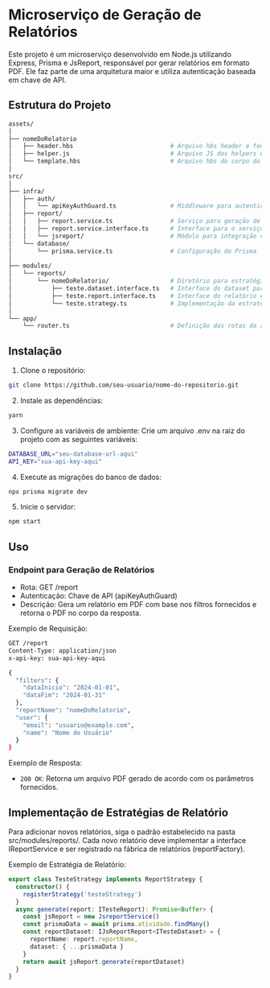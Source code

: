 # Microserviço de Geração de Relatórios

Este projeto é um microserviço desenvolvido em Node.js utilizando Express, Prisma e JsReport, responsável por gerar relatórios em formato PDF. Ele faz parte de uma arquitetura maior e utiliza autenticação baseada em chave de API.

## Estrutura do Projeto

```Bash
assets/
│
├── nomeDoRelatorio
│   ├── header.hbs                           # Arquivo hbs header e footer do relatório 
│   ├── helper.js                            # Arquivo JS dos helpers específicos do relatório
│   └── template.hbs                         # Arquivo hbs do corpo do relatório
│
src/
│
├── infra/
│   ├── auth/
│   │   └── apiKeyAuthGuard.ts               # Middleware para autenticação por chave de API
│   ├── report/
│   │   ├── report.service.ts                # Serviço para geração de relatórios
│   │   ├── report.service.interface.ts      # Interface para o serviço de relatório
│   │   └── jsreport/                        # Módulo para integração com o Jsreport
│   └── database/
│       └── prisma.service.ts                # Configuração do Prisma
│
├── modules/
│   └── reports/
│       └── nomeDoRelatorio/                 # Diretório para estratégias específicas de relatórios
│           ├── teste.dataset.interface.ts   # Interface do dataset para o relatório específico
│           ├── teste.report.interface.ts    # Interface do relatório específico
│           └── teste.strategy.ts            # Implementação da estratégia de relatório
│
└── app/
    └── router.ts                            # Definição das rotas da aplicação
```

## Instalação

1. Clone o repositório:

```Bash
git clone https://github.com/seu-usuario/nome-do-repositorio.git
```

2. Instale as dependências:

```Bash
yarn
```

3. Configure as variáveis de ambiente:
   Crie um arquivo .env na raiz do projeto com as seguintes variáveis:

```Bash
DATABASE_URL="seu-database-url-aqui"
API_KEY="sua-api-key-aqui"
```

4. Execute as migrações do banco de dados:

```Bash
npx prisma migrate dev
```

5. Inicie o servidor:

```Bash
npm start
```

## Uso

### Endpoint para Geração de Relatórios

- Rota: GET /report
- Autenticação: Chave de API (apiKeyAuthGuard)
- Descrição: Gera um relatório em PDF com base nos filtros fornecidos e retorna o PDF no corpo da resposta.

Exemplo de Requisição:

```Bash
GET /report
Content-Type: application/json
x-api-key: sua-api-key-aqui

{
  "filters": {
    "dataInicio": "2024-01-01",
    "dataFim": "2024-01-31"
  },
  "reportName": "nomeDoRelatorio",
  "user": {
    "email": "usuario@example.com",
    "name": "Nome do Usuário"
  }
}
```

Exemplo de Resposta:

- `200 OK`: Retorna um arquivo PDF gerado de acordo com os parâmetros fornecidos.

## Implementação de Estratégias de Relatório

Para adicionar novos relatórios, siga o padrão estabelecido na pasta src/modules/reports/. Cada novo relatório deve implementar a interface IReportService e ser registrado na fábrica de relatórios (reportFactory).

Exemplo de Estratégia de Relatório:

```Typescript
export class TesteStrategy implements ReportStrategy {
  constructor() {
    registerStrategy('testeStrategy')
  }
  async generate(report: ITesteReport): Promise<Buffer> {
    const jsReport = new JsreportService()
    const prismaData = await prisma.atividade.findMany()
    const reportDataset: IJsReportReport<ITesteDataset> = {
      reportName: report.reportName,
      dataset: { ...prismaData }
    }
    return await jsReport.generate(reportDataset)
  }
}
```
